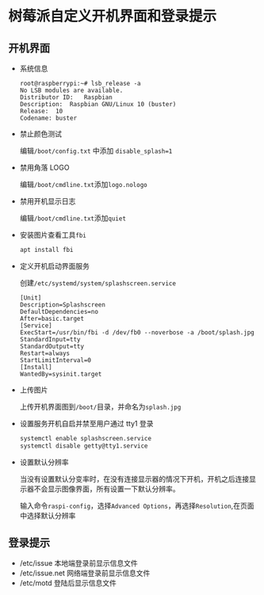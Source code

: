 # 树莓派自定义开机界面和登录提示

## 开机界面

- 系统信息

  ```properties
  root@raspberrypi:~# lsb_release -a
  No LSB modules are available.
  Distributor ID:	Raspbian
  Description:	Raspbian GNU/Linux 10 (buster)
  Release:	10
  Codename:	buster
  ```

- 禁止颜色测试

  编辑`/boot/config.txt` 中添加 `disable_splash=1`

- 禁用角落 LOGO

  编辑`/boot/cmdline.txt`添加`logo.nologo`

- 禁用开机显示日志

  编辑`/boot/cmdline.txt`添加`quiet`

- 安装图片查看工具`fbi`

  ```bash
  apt install fbi
  ```

- 定义开机启动界面服务

  创建`/etc/systemd/system/splashscreen.service`

  ```properties
  [Unit]
  Description=Splashscreen
  DefaultDependencies=no
  After=basic.target
  [Service]
  ExecStart=/usr/bin/fbi -d /dev/fb0 --noverbose -a /boot/splash.jpg
  StandardInput=tty
  StandardOutput=tty
  Restart=always
  StartLimitInterval=0
  [Install]
  WantedBy=sysinit.target
  ```

- 上传图片

  上传开机界面图到`/boot/`目录，并命名为`splash.jpg`

- 设置服务开机自启并禁至用户通过 tty1 登录

  ```bash
  systemctl enable splashscreen.service
  systemctl disable getty@tty1.service
  ```

- 设置默认分辨率

  当没有设置默认分变率时，在没有连接显示器的情况下开机，开机之后连接显示器不会显示图像界面，所有设置一下默认分辨率。

  输入命令`raspi-config`，选择`Advanced Options`，再选择`Resolution`,在页面中选择默认分辨率

## 登录提示

- /etc/issue 本地端登录前显示信息文件
- /etc/issue.net 网络端登录前显示信息文件
- /etc/motd 登陆后显示信息文件
